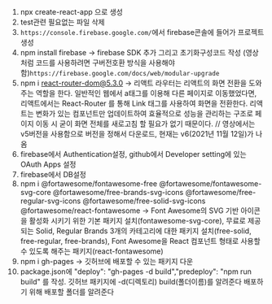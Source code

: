 1. npx create-react-app 으로 생성
2. test관련 필요없는 파일 삭제
3. `https://console.firebase.google.com/`에서 firebase콘솔에 들어가 프로젝트 생성
4. npm install firebase -> firebase SDK 추가 그리고 초기화구성코드 작성 (영상처럼 코드를 사용하려면 구버전호환 방식을 사용해야함)`https://firebase.google.com/docs/web/modular-upgrade`
5. npm i react-router-dom@5.3.0 -> 리액트 라우터는 리액트의 화면 전환을 도와주는 역할을 한다. 일반적인 웹에서 a태그를 이용해 다른 페이지로 이동했었다면, 리액트에서는 React-Router 를 통해 Link 태그를 사용하여 화면을 전환한다. 리액트는 변화가 있는 컴포넌트만 업데이트하여 효율적으로 성능을 관리하는 구조로 페이지 이동 시 굳이 화면 전체를 새로고침 할 필요가 없기 때문이다. // 영상에서는 v5버전을 사용함으로 버전을 정해서 다운로드, 현재는 v6(2021년 11월 12일)가 나옴
6. firebase에서 Authentication설정, github에서 Developer setting에 있는 OAuth Apps 설정
7. firebase에서 DB설정
8. npm i @fortawesome/fontawesome-free @fortawesome/fontawesome-svg-core @fortawesome/free-brands-svg-icons @fortawesome/free-regular-svg-icons @fortawesome/free-solid-svg-icons @fortawesome/react-fontawesome -> Font Awesome의 SVG 기반 아이콘을 활성화 시키기 위한 기본 패키지 설치(fontawesome-svg-core), 무료로 제공되는 Solid, Regular Brands 3개의 카테고리에 대한 패키지 설치(free-solid, free-regular, free-brands), Font Awesome을 React 컴포넌트 형태로 사용할 수 있도록 해주는 패키지(react-fontawesome)
9. npm i gh-pages -> 깃허브에 배포할 수 있는 패키지 다운
10. package.json에 "deploy": "gh-pages -d build","predeploy": "npm run build" 를 작성. 깃허브 패키지에 -d(디렉토리) build(폴더이름)를 알려준다 배포하기 위해 배포할 폴더를 알려준다
